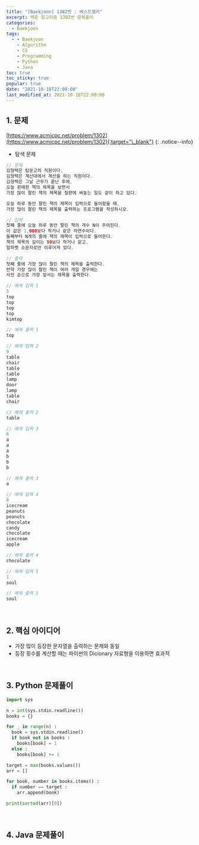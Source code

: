 ```yaml
---
title: "[Baekjoon] 1302번 : 베스트셀러"
excerpt: 백준 알고리즘 1302번 문제풀이
categories:
  - Baekjoon
tags:
  - - Baekjoon
    - Algorithm
    - CS
    - Programming
    - Python
    - Java
toc: true
toc_sticky: true
popular: true
date: "2021-10-18T22:00:00"
last_modified_at: 2021-10-18T22:00:00
---
```


## 1. 문제

[https://www.acmicpc.net/problem/1302](https://www.acmicpc.net/problem/1302){:target="\_blank"}
{: .notice--info}

- 탐색 문제

```java
// 문제
김형택은 탑문고의 직원이다.
김형택은 계산대에서 계산을 하는 직원이다.
김형택은 그날 근무가 끝난 후에,
오늘 판매한 책의 제목을 보면서
가장 많이 팔린 책의 제목을 칠판에 써놓는 일도 같이 하고 있다.

오늘 하루 동안 팔린 책의 제목이 입력으로 들어왔을 때,
가장 많이 팔린 책의 제목을 출력하는 프로그램을 작성하시오.

// 입력
첫째 줄에 오늘 하루 동안 팔린 책의 개수 N이 주어진다.
이 값은 1,000보다 작거나 같은 자연수이다.
둘째부터 N개의 줄에 책의 제목이 입력으로 들어온다.
책의 제목의 길이는 50보다 작거나 같고,
알파벳 소문자로만 이루어져 있다.

// 출력
첫째 줄에 가장 많이 팔린 책의 제목을 출력한다.
만약 가장 많이 팔린 책이 여러 개일 경우에는
사전 순으로 가장 앞서는 제목을 출력한다.

// 예제 입력 1
5
top
top
top
top
kimtop

// 예제 출력 1
top

// 예제 입력 2
9
table
chair
table
table
lamp
door
lamp
table
chair

// 예제 출력 2
table

// 예제 입력 3
6
a
a
a
b
b
b

// 예제 출력 3
a

// 예제 입력 4
8
icecream
peanuts
peanuts
chocolate
candy
chocolate
icecream
apple

// 예제 출력 4
chocolate

// 예제 입력 5
1
soul

// 예제 출력 5
soul
```

<br>

## 2. 핵심 아이디어

- 가장 많이 등장한 문자열을 출력하는 문제와 동일
- 등장 횟수를 계산할 때는 파이썬의 Dicionary 자료형을 이용하면 효과적

<br>

## 3. Python 문제풀이

```python
import sys

n = int(sys.stdin.readline())
books = {}

for _ in range(n) :
  book = sys.stdin.readline()
  if book not in books :
    books[book] = 1
  else :
    books[book] += 1

target = max(books.values())
arr = []

for book, number in books.items() :
  if number == target :
    arr.append(book)

print(sorted(arr)[0])
```

<br>

## 4. Java 문제풀이

```java

```
